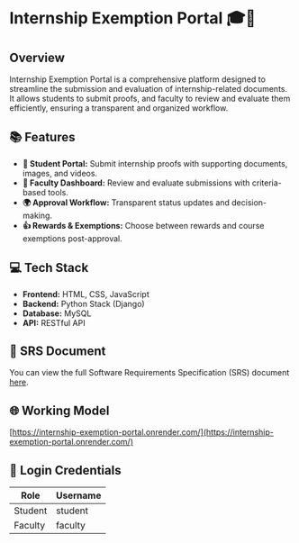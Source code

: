 # Internship Exemption Portal 🎓💼

## **Overview**
Internship Exemption Portal is a comprehensive platform designed to streamline the submission and evaluation of internship-related documents. It allows students to submit proofs, and faculty to review and evaluate them efficiently, ensuring a transparent and organized workflow.

## **📚 Features**
- **🔑 Student Portal:** Submit internship proofs with supporting documents, images, and videos.
- **📄 Faculty Dashboard:** Review and evaluate submissions with criteria-based tools.
- **🌍 Approval Workflow:** Transparent status updates and decision-making.
- **👍 Rewards & Exemptions:** Choose between rewards and course exemptions post-approval.

## **💻 Tech Stack**
- **Frontend:** HTML, CSS, JavaScript
- **Backend:** Python Stack (Django)
- **Database:** MySQL
- **API:** RESTful API

## **📄 SRS Document**
You can view the full Software Requirements Specification (SRS) document [here](https://github.com/SubhikshaPonraj/Internship_course_portal/blob/main/16-7376221CS321-PROJECT_FLOW.pdf).

## **🌐 Working Model**
[https://internship-exemption-portal.onrender.com/](https://internship-exemption-portal.onrender.com/)

## **🔑 Login Credentials**

| Role    | Username             |
|---------|--------------------|
| Student | student             |
| Faculty | faculty             |
